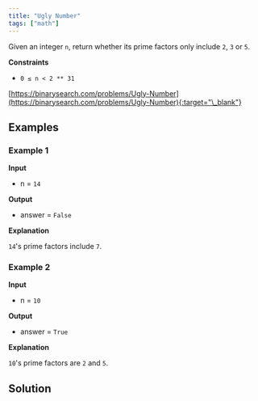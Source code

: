 ```yaml
---
title: "Ugly Number"
tags: ["math"]
---
```


Given an integer `n`, return whether its prime factors only include `2`, `3` or `5`.

**Constraints**

- `0 ≤ n < 2 ** 31`

[https://binarysearch.com/problems/Ugly-Number](https://binarysearch.com/problems/Ugly-Number){:target="\_blank"}

## Examples

### Example 1

**Input**

- n = `14`

**Output**

- answer = `False`

**Explanation**

`14`'s prime factors include `7`.

### Example 2

**Input**

- n = `10`

**Output**

- answer = `True`

**Explanation**

`10`'s prime factors are `2` and `5`.

## Solution

<script src="https://gist.github.com/yaeba/16da7be5123724fcf6eccc25581cef5a.js?file=Ugly-Number.cpp"></script>
